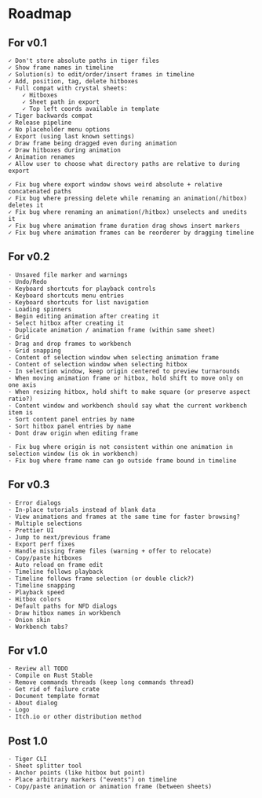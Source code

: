 # Roadmap

## For v0.1
	✓ Don't store absolute paths in tiger files
	✓ Show frame names in timeline
	✓ Solution(s) to edit/order/insert frames in timeline
	✓ Add, position, tag, delete hitboxes
	· Full compat with crystal sheets:
		✓ Hitboxes
		✓ Sheet path in export
		✓ Top left coords available in template
	✓ Tiger backwards compat
	✓ Release pipeline
	✓ No placeholder menu options
	✓ Export (using last known settings)
	✓ Draw frame being dragged even during animation
	✓ Draw hitboxes during animation
	✓ Animation renames
	✓ Allow user to choose what directory paths are relative to during export

	✓ Fix bug where export window shows weird absolute + relative concatenated paths
	✓ Fix bug where pressing delete while renaming an animation(/hitbox) deletes it
	✓ Fix bug where renaming an animation(/hitbox) unselects and unedits it
	✓ Fix bug where animation frame duration drag shows insert markers
	✓ Fix bug where animation frames can be reorderer by dragging timeline

## For v0.2
	· Unsaved file marker and warnings
	· Undo/Redo
	· Keyboard shortcuts for playback controls
	· Keyboard shortcuts menu entries
	· Keyboard shortcuts for list navigation
	· Loading spinners
	· Begin editing animation after creating it
	· Select hitbox after creating it
	· Duplicate animation / animation frame (within same sheet)
	· Grid
	· Drag and drop frames to workbench
	· Grid snapping
	· Content of selection window when selecting animation frame
	· Content of selection window when selecting hitbox
	· In selection window, keep origin centered to preview turnarounds
	· When moving animation frame or hitbox, hold shift to move only on one axis
	· When resizing hitbox, hold shift to make square (or preserve aspect ratio?)
	· Content window and workbench should say what the current workbench item is
	· Sort content panel entries by name
	· Sort hitbox panel entries by name
	· Dont draw origin when editing frame

	· Fix bug where origin is not consistent within one animation in selection window (is ok in workbench)
	· Fix bug where frame name can go outside frame bound in timeline

## For v0.3
	· Error dialogs
	· In-place tutorials instead of blank data
	· View animations and frames at the same time for faster browsing?
	· Multiple selections
	· Prettier UI
	· Jump to next/previous frame
	· Export perf fixes
	· Handle missing frame files (warning + offer to relocate)
	· Copy/paste hitboxes
	· Auto reload on frame edit
	· Timeline follows playback
	· Timeline follows frame selection (or double click?)
	· Timeline snapping
	· Playback speed
	· Hitbox colors
	· Default paths for NFD dialogs
	· Draw hitbox names in workbench
	· Onion skin
	· Workbench tabs?

## For v1.0
	· Review all TODO
	· Compile on Rust Stable
	· Remove commands threads (keep long commands thread)
	· Get rid of failure crate
	· Document template format
	· About dialog
	· Logo
	· Itch.io or other distribution method

## Post 1.0
	· Tiger CLI
	· Sheet splitter tool
	· Anchor points (like hitbox but point)
	· Place arbitrary markers ("events") on timeline
	· Copy/paste animation or animation frame (between sheets)
